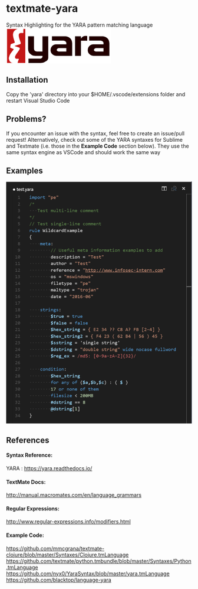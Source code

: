 # textmate-yara
Syntax Highlighting for the YARA pattern matching language
![YARA Logo](./images/logo.png)

## Installation
Copy the 'yara' directory into your $HOME/.vscode/extensions folder and restart Visual Studio Code

## Problems?
If you encounter an issue with the syntax, feel free to create an issue/pull request!
Alternatively, check out some of the YARA syntaxes for Sublime and Textmate (i.e. those in the <b>Example Code</b> section below).
They use the same syntax engine as VSCode and should work the same way

## Examples
![Img as of 29 June 2016](./images/29062016.PNG)

## References
#### Syntax Reference:<br>
YARA : https://yara.readthedocs.io/

#### TextMate Docs:<br>
http://manual.macromates.com/en/language_grammars

#### Regular Expressions:<br>
http://www.regular-expressions.info/modifiers.html

#### Example Code:<br>
https://github.com/mmcgrana/textmate-clojure/blob/master/Syntaxes/Clojure.tmLanguage
https://github.com/textmate/python.tmbundle/blob/master/Syntaxes/Python.tmLanguage
https://github.com/nyx0/YaraSyntax/blob/master/yara.tmLanguage
https://github.com/blacktop/language-yara